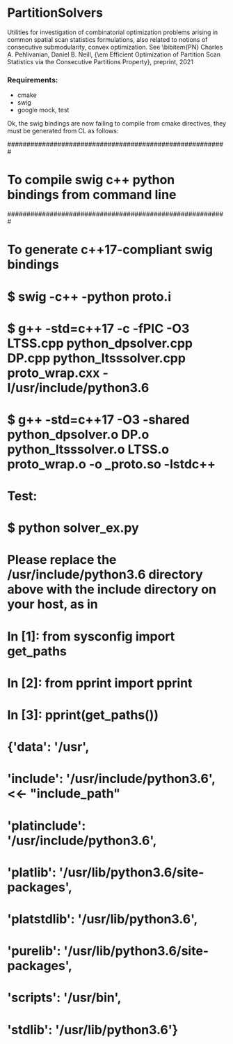 # PartitionSolvers
Utilities for investigation of combinatorial optimization problems arising in common spatial scan statistics formulations, also related to notions of consecutive submodularity, convex optimization. See \bibitem{PN} Charles A. Pehlivanian, Daniel B. Neill, {\em Efficient Optimization of Partition Scan Statistics via the Consecutive Partitions Property}, preprint, 2021 

### Requirements:
- cmake
- swig
- google mock, test

Ok, the swig bindings are now failing to compile from cmake directives, they must be generated from CL as follows:

#########################################################
# To compile swig c++ python bindings from command line #
#########################################################
# To generate c++17-compliant swig bindings
# $ swig -c++ -python proto.i
# $ g++ -std=c++17 -c -fPIC -O3 LTSS.cpp python_dpsolver.cpp DP.cpp python_ltsssolver.cpp proto_wrap.cxx -I/usr/include/python3.6
# $ g++ -std=c++17 -O3 -shared python_dpsolver.o DP.o python_ltsssolver.o LTSS.o proto_wrap.o -o _proto.so -lstdc++

# Test:
# $ python solver_ex.py

# Please replace the /usr/include/python3.6 directory above with the include directory on your host, as in
# In [1]: from sysconfig import get_paths                                                                                  
# In [2]: from pprint import pprint                                                                                        
# In [3]: pprint(get_paths())                                                                                                                
# {'data': '/usr',
# 
#  'include': '/usr/include/python3.6',			<<- "include_path"
# 
#  'platinclude': '/usr/include/python3.6', 
#  'platlib': '/usr/lib/python3.6/site-packages',
#  'platstdlib': '/usr/lib/python3.6',
#  'purelib': '/usr/lib/python3.6/site-packages',
#  'scripts': '/usr/bin',
#  'stdlib': '/usr/lib/python3.6'}